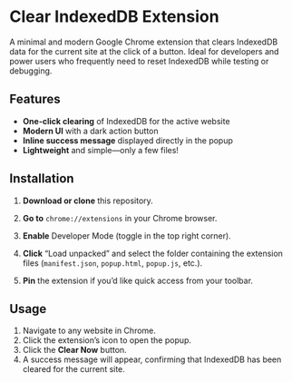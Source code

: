 # Clear IndexedDB Extension

A minimal and modern Google Chrome extension that clears IndexedDB data for the current site at the click of a button. Ideal for developers and power users who frequently need to reset IndexedDB while testing or debugging.

## Features

- **One-click clearing** of IndexedDB for the active website  
- **Modern UI** with a dark action button  
- **Inline success message** displayed directly in the popup  
- **Lightweight** and simple—only a few files!

## Installation

1. **Download or clone** this repository.

2. **Go to** `chrome://extensions` in your Chrome browser.

3. **Enable** Developer Mode (toggle in the top right corner).

4. **Click** “Load unpacked” and select the folder containing the extension files (`manifest.json`, `popup.html`, `popup.js`, etc.).

5. **Pin** the extension if you’d like quick access from your toolbar.

## Usage

1. Navigate to any website in Chrome.
2. Click the extension’s icon to open the popup.
3. Click the **Clear Now** button.
4. A success message will appear, confirming that IndexedDB has been cleared for the current site.

